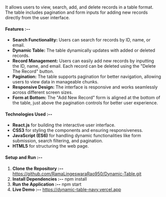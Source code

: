 It allows users to view, search, add, and delete records in a table format. The table includes pagination and form inputs for adding new records directly from the user interface.

#### Features :--
- **Search Functionality:** Users can search for records by ID, name, or email.
- **Dynamic Table:** The table dynamically updates with added or deleted records.
- **Record Management:** Users can easily add new records by inputting the ID, name, and email. Each record can be deleted using the "Delete The Record" button.
- **Pagination:** The table supports pagination for better navigation, allowing users to view data in manageable chunks.
- **Responsive Design:** The interface is responsive and works seamlessly across different screen sizes.
- **Form at Bottom:** The "Add New Record" form is aligned at the bottom of the table, just above the pagination controls for better user experience.

#### Technologies Used :--
- **React.js** for building the interactive user interface.
- **CSS3** for styling the components and ensuring responsiveness.
- **JavaScript (ES6)** for handling dynamic functionalities like form submission, search filtering, and pagination.
- **HTML5** for structuring the web page.

#### Setup and Run :--
1. **Clone the Repository :--**
      https://github.com/RamaLingeswaraRao950/Dynamic-Table.git
2. **Install Dependencies :--**
     npm install
3. **Run the Application :--**
      npm start
4. **Live Demo :--**
      https://dynamic-table-navy.vercel.app
